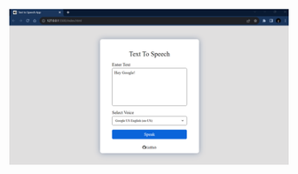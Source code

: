 <img   src = "https://github.com/alfaArghya/100_Days-100_JavaScript/blob/main/02-TextToSpeech/img/PageDemo.png">